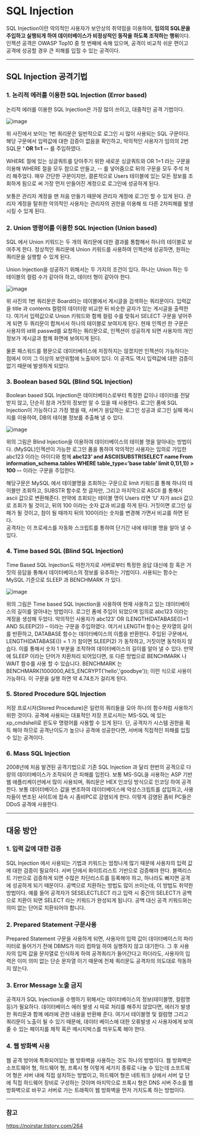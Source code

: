 # SQL Injection


SQL Injection이란 악의적인 사용자가 보안상의 취약점을 이용하여, **임의의 SQL문을 주입하고 실행되게 하여 데이터베이스가 비정상적인 동작을 하도록 조작하는 행위**이다. 
인젝션 공격은 OWASP Top10 중 첫 번째에 속해 있으며, 공격이 비교적 쉬운 편이고 공격에 성공할 경우 큰 피해를 입힐 수 있는 공격이다.

---

## SQL Injection 공격기법

### 1. 논리적 에러를 이용한 SQL Injection (Error based)
논리적 에러를 이용한 SQL Injection은 가장 많이 쓰이고, 대중적인 공격 기법이다.

![image](https://github.com/user-attachments/assets/bc9e9b12-372d-4a04-92d8-9799d0544a20)

위 사진에서 보이는 1번 쿼리문은 일반적으로 로그인 시 많이 사용되는 SQL 구문이다. 
해당 구문에서 입력값에 대한 검증이 없음을 확인하고, 악의적인 사용자가 임의의 2번 SQL문 **' OR 1=1 --** 를 주입하였다.  

WHERE 절에 있는 싱글쿼트를 닫아주기 위한 새로운 싱글쿼트와 OR 1=1 라는 구문을 이용해 WHERE 절을 모두 참으로 만들고, -- 를 넣어줌으로 뒤의 구문을 모두 주석 처리 해주었다.
매우 간단한 구문이지만, 결론적으로 Users 테이블에 있는 모든 정보를 조회하게 됨으로 써 가장 먼저 만들어진 계정으로 로그인에 성공하게 된다. 

보통은 관리자 계정을 맨 처음 만들기 때문에 관리자 계정에 로그인 할 수 있게 된다. 
관리자 계정을 탈취한 악의적인 사용자는 관리자의 권한을 이용해 또 다른 2차피해를 발생 시킬 수 있게 된다.

### 2. Union 명령어를 이용한 SQL Injection (Union based)
 SQL 에서 Union 키워드는 두 개의 쿼리문에 대한 결과를 통합해서 하나의 테이블로 보여주게 한다. 
 정상적인 쿼리문에 Union 키워드를 사용하여 인젝션에 성공하면, 원하는 쿼리문을 실행할 수 있게 된다. 
 
 Union Injection을 성공하기 위해서는 두 가지의 조건이 있다.
 하나는 Union 하는 두 테이블의 컬럼 수가 같아야 하고, 데이터 형이 같아야 한다. 

 ![image](https://github.com/user-attachments/assets/6e9dea2a-2dfa-46f4-aeaa-291dc6afdfd0)

 위 사진의 1번 쿼리문은 Board라는 테이블에서 게시글을 검색하는 쿼리문이다. 입력값을 title 과 contents 컬럼의 데이터랑 비교한 뒤 비슷한 글자가 있는 게시글을 출력한다. 
 여기서 입력값으로 Union 키워드와 함께 컬럼 수를 맞춰서 SELECT 구문을 넣어주게 되면 두 쿼리문이 합쳐서서 하나의 테이블로 보여지게 된다. 
 현재 인젝션 한 구문은 사용자의 id와 passwd를 요청하는 쿼리문으로, 인젝션이 성공하게 되면 사용자의 개인정보가 게시글과 함께 화면에 보여지게 된다. 
 
 물론 패스워드를 평문으로 데이터베이스에 저장하지는 않겠지만 인젝션이 가능하다는 점에서 이미 그 이상의 보안위험에 노출되어 있다. 
 이 공격도 역시 입력값에 대한 검증이 없기 때문에 발생하게 되었다.

 ### 3. Boolean based SQL (Blind SQL Injection)
Boolean based SQL Injection은 데이터베이스로부터 특정한 값이나 데이터를 전달받지 않고, 단순히 참과 거짓의 정보만 알 수 있을 때 사용한다. 
로그인 폼에 SQL Injection이 가능하다고 가정 했을 때, 서버가 응답하는 로그인 성공과 로그인 실패 메시지를 이용하여, DB의 테이블 정보를 추출해 낼 수 있다.

![image](https://github.com/user-attachments/assets/834c75de-8185-4c21-93cc-7e7faa58724a)

위의 그림은 Blind Injection을 이용하여 데이터베이스의 테이블 명을 알아내는 방법이다. 
(MySQL)인젝션이 가능한 로그인 폼을 통하여 악의적인 사용자는 임의로 가입한 abc123 이라는 아이디와 함께 **abc123’ and ASCII(SUBSTR(SELECT name From information_schema.tables WHERE table_type=’base table’ limit 0,1)1,1)) > 100 --** 이라는 구문을 주입한다.

 해당구문은 MySQL 에서 테이블명을 조회하는 구문으로 limit 키워드를 통해 하나의 테이블만 조회하고, SUBSTR 함수로 첫 글자만, 그리고 마지막으로 ASCII 를 통해서 ascii 값으로 변환해준다.
 만약에 조회되는 테이블 명이 Users 라면 ‘U’ 자가 ascii 값으로 조회가 될 것이고, 뒤의 100 이라는 숫자 값과 비교를 하게 된다. 
 거짓이면 로그인 실패가 될 것이고, 참이 될 때까지 뒤의 100이라는 숫자를 변경해 가면서 비교를 하면 된다.  
 공격자는 이 프로세스를 자동화 스크립트를 통하여 단기간 내에 테이블 명을 알아 낼 수 있다.


### 4. Time based SQL (Blind SQL Injection)
Time Based SQL Injection도 마찬가지로 서버로부터 특정한 응답 대신에 참 혹은 거짓의 응답을 통해서 데이터베이스의 정보를 유추하는 기법이다. 
사용되는 함수는 MySQL 기준으로 SLEEP 과 BENCHMARK 가 있다. 

![image](https://github.com/user-attachments/assets/de1a9687-8b06-44e1-a84b-1d169dad6fb3)

위의 그림은 Time based SQL Injection을 사용하여 현재 사용하고 있는 데이터베이스의 길이를 알아내는 방법이다. 
로그인 폼에 주입이 되었으며 임의로 abc123 이라는 계정을 생성해 두었다. 
악의적인 사용자가 abc123’ OR (LENGTH(DATABASE())=1 AND SLEEP(2)) – 이라는 구문을 주입하였다. 
여기서 LENGTH 함수는 문자열의 길이를 반환하고, DATABASE 함수는 데이터베이스의 이름을 반환한다.
주입된 구문에서, LENGTH(DATABASE()) = 1 가 참이면 SLEEP(2) 가 동작하고, 거짓이면 동작하지 않습다. 
이를 통해서 숫자 1 부분을 조작하여 데이터베이스의 길이를 알아 낼 수 있다. 
만약에 SLEEP 이라는 단어가 치환처리 되어있다면, 또 다른 방법으로 BENCHMARK 나 WAIT 함수를 사용 할 수 있습니다. 
BENCHMARK 는 BENCHMARK(1000000,AES_ENCRYPT('hello','goodbye')); 이런 식으로 사용이 가능하다. 이 구문을 실행 하면 약 4.74초가 걸리게 된다.

### 5. Stored Procedure SQL Injection
저장 프로시저(Stored Procedure)은 일련의 쿼리들을 모아 하나의 함수처럼 사용하기 위한 것이다. 
공격에 사용되는 대표적인 저장 프로시저는 MS-SQL 에 있는 xp_cmdshell로 윈도우 명령어를 사용할 수 있게 된다. 
단, 공격자가 시스템 권한을 획득 해야 하므로 공격난이도가 높으나 공격에 성공한다면, 서버에 직접적인 피해를 입힐 수 있는 공격이다.

### 6. Mass SQL Injection
2008년에 처음 발견된 공격기법으로 기존 SQL Injection 과 달리 한번의 공격으로 다량의 데이터베이스가 조작되어 큰 피해를 입힌다. 
보통 MS-SQL을 사용하는 ASP 기반 웹 애플리케이션에서 많이 사용되며, 쿼리문은 HEX 인코딩 방식으로 인코딩 하여 공격한다. 
보통 데이터베이스 값을 변조하여 데이터베이스에 악성스크립트를 삽입하고, 사용자들이 변조된 사이트에 접속 시 좀비PC로 감염되게 한다. 
이렇게 감염된 좀비 PC들은 DDoS 공격에 사용한다.

---

## 대응 방안


### 1. 입력 값에 대한 검증

SQL Injection 에서 사용되는 기법과 키워드는 엄청나게 많기 때문에 사용자의 입력 값에 대한 검증이 필요하다. 서버 단에서 화이트리스트 기반으로 검증해야 한다. 
블랙리스트 기반으로 검증하게 되면 수많은 차단리스트를 등록해야 하고, 하나라도 빠지면 공격에 성공하게 되기 때문이다. 
공백으로 치환하는 방법도 많이 쓰이는데, 이 방법도 취약한 방법이다. 예를 들어 공격자가 SESELECTLECT 라고 입력 시 중간의 SELECT가 공백으로 치환이 되면 SELECT 라는 키워드가 완성되게 됩니다. 
공백 대신 공격 키워드와는 의미 없는 단어로 치환되어야 합니다.

### 2. Prepared Statement 구문사용

 Prepared Statement 구문을 사용하게 되면, 사용자의 입력 값이 데이터베이스의 파라미터로 들어가기 전에 DBMS가 미리 컴파일 하여 실행하지 않고 대기한다. 
 그 후 사용자의 입력 값을 문자열로 인식하게 하여 공격쿼리가 들어간다고 하더라도, 사용자의 입력은 이미 의미 없는 단순 문자열 이기 때문에 전체 쿼리문도 공격자의 의도대로 작동하지 않는다.

### 3. Error Message 노출 금지

공격자가 SQL Injection을 수행하기 위해서는 데이터베이스의 정보(테이블명, 컬럼명 등)가 필요하다. 
데이터베이스 에러 발생 시 따로 처리를 해주지 않았다면, 에러가 발생한 쿼리문과 함께 에러에 관한 내용을 반환해 준다. 
여기서 테이블명 및 컬럼명 그리고 쿼리문이 노출이 될 수 있기 때문에, 데이터 베이스에 대한 오류발생 시 사용자에게 보여줄 수 있는 페이지를 제작 혹은 메시지박스를 띄우도록 해야 한다.

### 4. 웹 방화벽 사용

웹 공격 방어에 특화되어있는 웹 방화벽을 사용하는 것도 하나의 방법이다. 
웹 방화벽은 소프트웨어 형, 하드웨어 형, 프록시 형 이렇게 세가지 종류로 나눌 수 있는데 소프트웨어 형은 서버 내에 직접 설치하는 방법이고, 
하드웨어 형은 네트워크 상에서 서버 앞 단에 직접 하드웨어 장비로 구성하는 것이며 마지막으로 프록시 형은 DNS 서버 주소를 웹 방화벽으로 바꾸고 서버로 가는 트래픽이 웹 방화벽을 먼저 거치도록 하는 방법이다.

---

### 참고
https://noirstar.tistory.com/264
